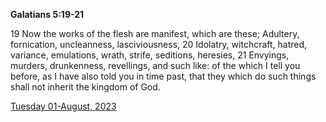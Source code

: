**Galatians 5:19-21**

19 Now the works of the flesh are manifest, which are these; Adultery, fornication, uncleanness, lasciviousness, 20 Idolatry, witchcraft, hatred, variance, emulations, wrath, strife, seditions, heresies, 21 Envyings, murders, drunkenness, revellings, and such like: of the which I tell you before, as I have also told you in time past, that they which do such things shall not inherit the kingdom of God.

[Tuesday 01-August, 2023](https://getbible.net/kjv/Galatians/5/19-21)
